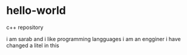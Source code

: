 # hello-world
c++ repository 

i am sarab and i like programming langguages i am an engginer 
i have changed a litel in this 
